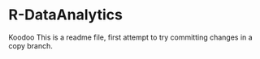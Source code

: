 # R-DataAnalytics
Koodoo
This is a readme file, first attempt to try committing changes in a copy branch.
